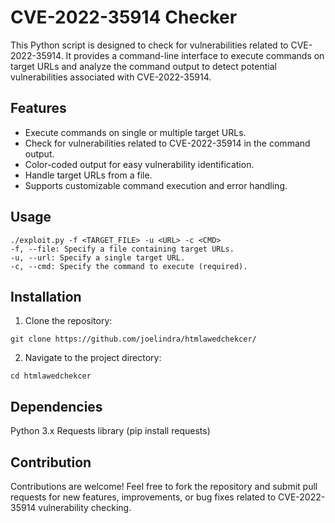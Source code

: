 # CVE-2022-35914 Checker

This Python script is designed to check for vulnerabilities related to CVE-2022-35914. It provides a command-line interface to execute commands on target URLs and analyze the command output to detect potential vulnerabilities associated with CVE-2022-35914.

## Features

- Execute commands on single or multiple target URLs.
- Check for vulnerabilities related to CVE-2022-35914 in the command output.
- Color-coded output for easy vulnerability identification.
- Handle target URLs from a file.
- Supports customizable command execution and error handling.

## Usage

```
./exploit.py -f <TARGET_FILE> -u <URL> -c <CMD>
-f, --file: Specify a file containing target URLs.
-u, --url: Specify a single target URL.
-c, --cmd: Specify the command to execute (required).
```

## Installation
1. Clone the repository:
```
git clone https://github.com/joelindra/htmlawedchekcer/
```
2. Navigate to the project directory:
```
cd htmlawedchekcer
```

## Dependencies
Python 3.x
Requests library (pip install requests)

## Contribution
Contributions are welcome! Feel free to fork the repository and submit pull requests for new features, improvements, or bug fixes related to CVE-2022-35914 vulnerability checking.
